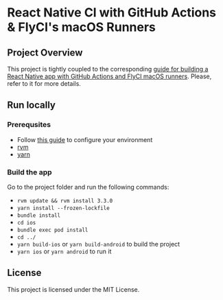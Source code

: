 # React Native CI with GitHub Actions & FlyCI's macOS Runners

## Project Overview

This project is tightly coupled to the corresponding [guide for building a React Native app with GitHub Actions and FlyCI macOS runners](https://flyci.net/docs/guides/react-native-guide). Please, refer to it for more details.

## Run locally

### Prerequsites

- Follow [this guide](https://reactnative.dev/docs/environment-setup) to configure your environment
- [rvm](https://rvm.io/)
- [yarn](https://yarnpkg.com/)

### Build the app

Go to the project folder and run the following commands:

- `rvm update && rvm install 3.3.0`
- `yarn install --frozen-lockfile`
- `bundle install`
- `cd ios`
- `bundle exec pod install`
- `cd ../`
- `yarn build-ios` or `yarn build-android` to build the project
- `yarn ios` or `yarn android` to run it

## License

This project is licensed under the MIT License.
